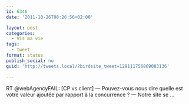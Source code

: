 ```yaml
---
id: 6346
date: '2011-10-26T08:26:56+02:00'

layout: post
categories:
  - Vis ma vie
tags:
  - tweet
format: status
publish_social: no
guid: 'http://tweets.local/?birdsite_tweet=129111756869083136'

---
```


RT @webAgencyFAIL: \[CP vs client\] — Pouvez-vous nous dire quelle est votre valeur ajoutée par rapport à la concurrence ? — Notre site se …
